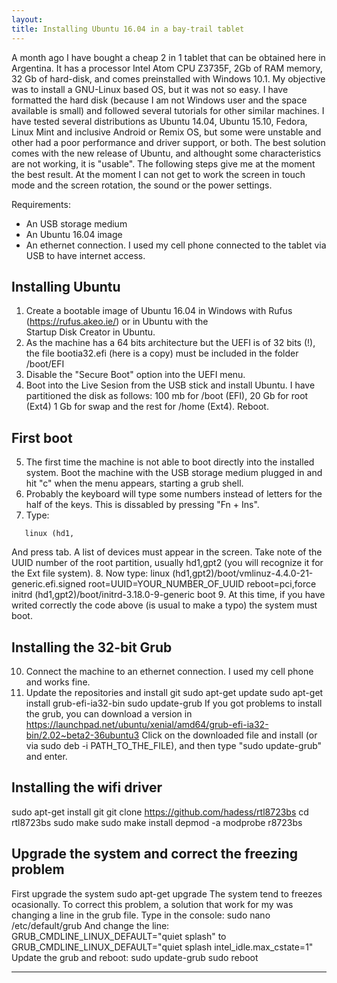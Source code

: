 ```yaml
---
layout: 
title: Installing Ubuntu 16.04 in a bay-trail tablet
---
```


A month ago I have bought a cheap 2 in 1 tablet that can be obtained here in Argentina. It has a processor Intel Atom CPU Z3735F, 
2Gb of RAM memory, 32 Gb of hard-disk, and comes preinstalled with Windows 10.1. My objective was to install a GNU-Linux 
based OS, but it was not so easy. I have formatted the hard disk (because I am not Windows user and the space available is small)
and followed several tutorials for other similar machines.  I have tested several distributions as Ubuntu 14.04, 
Ubuntu 15.10, Fedora, Linux Mint and inclusive Android or Remix OS, but some were unstable and other had a poor performance and 
driver support, or both. The best solution comes with the new release of Ubuntu, and althought some characteristics are not working,
it is "usable". The following steps give me at the moment the best result. At the moment I can not get to work the screen in touch mode and the screen rotation, the sound or the power settings.

Requirements:
* An USB storage medium
* An Ubuntu 16.04 image
* An ethernet connection. I used my cell phone connected to the tablet via USB to have internet access.

## Installing Ubuntu
1. Create a bootable image of Ubuntu 16.04 in Windows with Rufus (https://rufus.akeo.ie/) or in Ubuntu with the  
Startup Disk Creator in Ubuntu.
2. As the machine has a 64 bits architecture but the UEFI is of 32 bits (!), the file bootia32.efi (here is a copy) 
must be included in the folder /boot/EFI
3. Disable the "Secure Boot" option into the UEFI menu.  
4. Boot into the Live Sesion from the USB stick and install Ubuntu. I have partitioned the disk as follows: 100 mb for /boot (EFI), 20 Gb for root (Ext4)
1 Gb for swap and the rest for /home (Ext4). Reboot.

## First boot
5. The first time the machine is not able to boot directly into the installed system. Boot the machine with the USB storage 
medium plugged in and hit "c" when the menu appears, starting a grub shell. 
6. Probably the keyboard will type some numbers instead of letters for the half of the keys. This is dissabled by pressing 
"Fn + Ins".
7. Type:
```{bash}
   linux (hd1,
```
And press tab. A list of devices must appear in the screen. Take note of the UUID number of the root partition, usually hd1,gpt2 (you will recognize it for the Ext file system).
8. Now type:
    linux (hd1,gpt2)/boot/vmlinuz-4.4.0-21-generic.efi.signed root=UUID=YOUR_NUMBER_OF_UUID reboot=pci,force
    initrd (hd1,gpt2)/boot/initrd-3.18.0-9-generic
    boot
9. At this time, if you have writed correctly the code above (is usual to make a typo) the system must boot.

## Installing the 32-bit Grub
10. Connect the machine to an ethernet connection. I used my cell phone and works fine. 
11. Update the repositories and install git
    sudo apt-get update
    sudo apt-get install grub-efi-ia32-bin
    sudo update-grub
If you got problems to install the grub, you can download a version in https://launchpad.net/ubuntu/xenial/amd64/grub-efi-ia32-bin/2.02~beta2-36ubuntu3
  Click on the downloaded file and install (or via sudo deb -i PATH_TO_THE_FILE), and then type "sudo update-grub" and enter.

## Installing the wifi driver
  sudo apt-get install git
  git clone https://github.com/hadess/rtl8723bs
  cd rtl8723bs
  sudo make
  sudo make install
  depmod -a
  modprobe r8723bs
  
## Upgrade the system and correct the freezing problem
First upgrade the system
    sudo apt-get upgrade
The system tend to freezes ocasionally. To correct this problem, a solution that work for my was changing a line
in the grub file. Type in the console:
    sudo nano /etc/default/grub
And change the line:
GRUB_CMDLINE_LINUX_DEFAULT="quiet splash"
to
GRUB_CMDLINE_LINUX_DEFAULT="quiet splash intel_idle.max_cstate=1"
Update the grub and reboot:
  sudo update-grub
  sudo reboot

---------------------------





